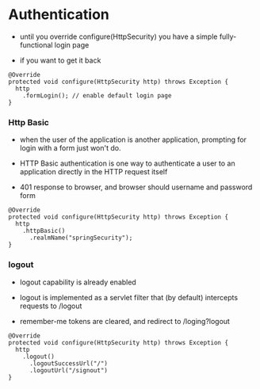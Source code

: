 # Authentication

- until you override configure(HttpSecurity) you have a simple fully-functional login page

- if you want to get it back

```shell
@Override
protected void configure(HttpSecurity http) throws Exception {
  http
    .formLogin(); // enable default login page
}
```

### Http Basic

- when the user of the application is another application, prompting for login
  with a form just won't do.

- HTTP Basic authentication is one way to authenticate a user to an application
  directly in the HTTP request itself

- 401 response to browser, and browser should username and password form

```shell
@Override
protected void configure(HttpSecurity http) throws Exception {
  http
    .httpBasic()
      .realmName("springSecurity");
}
```

### logout

- logout capability is already enabled

- logout is implemented as a servlet filter that (by default) intercepts requests to /logout

- remember-me tokens are cleared, and redirect to /loging?logout

```shell
@Override
protected void configure(HttpSecurity http) throws Exception {
  http
    .logout()
      .logoutSuccessUrl("/")
      .logoutUrl("/signout")
}
```
